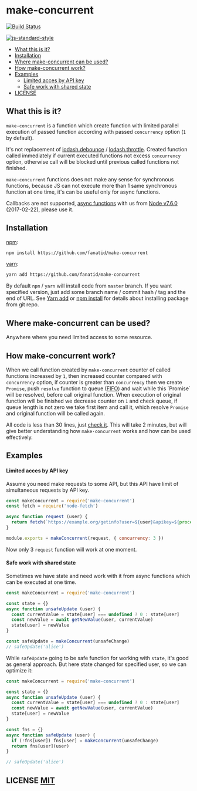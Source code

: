 # make-concurrent

[![Build Status](https://img.shields.io/travis/fanatid/make-concurrent.svg?branch=master&style=flat-square)](https://travis-ci.org/fanatid/make-concurrent)

[![js-standard-style](https://cdn.rawgit.com/feross/standard/master/badge.svg)](https://github.com/feross/standard)

  - [What this is it?](#what-this-is-it)
  - [Installation](#installation)
  - [Where make-concurrent can be used?](#where-make-concurrent-can-be-used)
  - [How make-concurrent work?](#how-make-concurrent-work)
  - [Examples](#examples)
    - [Limited acces by API key](#limited-acces-by-api-key)
    - [Safe work with shared state](#safe-work-with-shared-state)
  - [LICENSE](#license)

## What this is it?

`make-concurrent` is a function which create function with limited parallel execution of passed function according with passed `concurrency` option (`1` by default).

It's not replacement of [lodash.debounce](https://lodash.com/docs#debounce) / [lodash.throttle](https://lodash.com/docs#throttle). Created function called immediately if current executed functions not excess `concurrency` option, otherwise call will be blocked until previous called functions not finished.

`make-concurrent` functions does not make any sense for synchronous functions, because JS can not execute more than 1 same synchronous function at one time, it's can be useful only for async functions.

Callbacks are not supported, [async functions](https://node.green/#ES2017-features-async-functions) with us from [Node v7.6.0](https://nodejs.org/en/blog/release/v7.6.0/) (2017-02-22), please use it.

## Installation

[npm](https://www.npmjs.com/):

```bash
npm install https://github.com/fanatid/make-concurrent
```

[yarn](https://yarnpkg.com/):

```bash
yarn add https://github.com/fanatid/make-concurrent
```

By default `npm` / `yarn` will install code from `master` branch. If you want specified version, just add some branch name / commit hash / tag and the end of URL. See [Yarn add](https://yarnpkg.com/lang/en/docs/cli/add/) or [npm install](https://docs.npmjs.com/cli/install) for details about installing package from git repo.

## Where make-concurrent can be used?

Anywhere where you need limited access to some resource.

## How make-concurrent work?

When we call function created by `make-concurrent` counter of called functions increased by `1`, then increased counter compared with `concurrency` option, if counter is greater than `concurrency` then we create `Promise`, push `resolve` function to queue ([FIFO](https://en.wikipedia.org/wiki/FIFO_(computing_and_electronics))) and wait while this `Promise` will be resolved, before call original function. When execution of original function will be finished we decrease counter on `1` and check queue, if queue length is not zero we take first item and call it, which resolve `Promise` and original function will be called again.

All code is less than 30 lines, just [check it](index.js). This will take 2 minutes, but will give better understanding how `make-concurrent` works and how can be used effectively.

## Examples

#### Limited acces by API key

Assume you need make requests to some API, but this API have limit of simultaneous requests by API key.

```js
const makeConcurrent = require('make-concurrent')
const fetch = require('node-fetch')

async function request (user) {
  return fetch(`https://example.org/getinfo?user=${user}&apikey=${process.env.API_KEY}`)
}

module.exports = makeConcurrent(request, { concurrency: 3 })
```

Now only 3 `request` function will work at one moment.

#### Safe work with shared state

Sometimes we have state and need work with it from async functions which can be executed at one time.

```js
const makeConcurrent = require('make-concurrent')

const state = {}
async function unsafeUpdate (user) {
  const currentValue = state[user] === undefined ? 0 : state[user]
  const newValue = await getNewValue(user, currentValue)
  state[user] = newValue
}

const safeUpdate = makeConcurrent(unsafeChange)
// safeUpdate('alice')
```

While `safeUpdate` going to be safe function for working with `state`, it's good as general approach. But here state changed for specified user, so we can optimize it:

```js
const makeConcurrent = require('make-concurrent')

const state = {}
async function unsafeUpdate (user) {
  const currentValue = state[user] === undefined ? 0 : state[user]
  const newValue = await getNewValue(user, currentValue)
  state[user] = newValue
}

const fns = {}
async function safeUpdate (user) {
  if (!fns[user]) fns[user] = makeConcurrent(unsafeChange)
  return fns[user](user)
}

// safeUpdate('alice')
```

## LICENSE [MIT](LICENSE)
